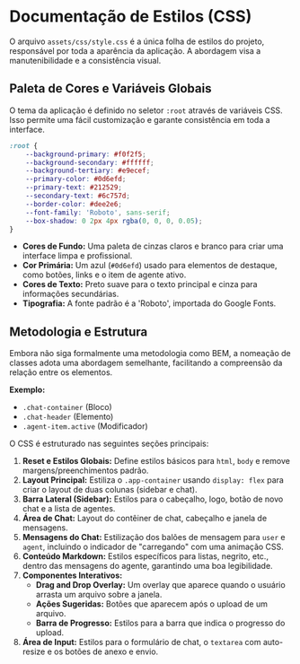 # Documentação de Estilos (CSS)

O arquivo `assets/css/style.css` é a única folha de estilos do projeto, responsável por toda a aparência da aplicação. A abordagem visa a manutenibilidade e a consistência visual.

## Paleta de Cores e Variáveis Globais

O tema da aplicação é definido no seletor `:root` através de variáveis CSS. Isso permite uma fácil customização e garante consistência em toda a interface.

```css
:root {
    --background-primary: #f0f2f5;
    --background-secondary: #ffffff;
    --background-tertiary: #e9ecef;
    --primary-color: #0d6efd;
    --primary-text: #212529;
    --secondary-text: #6c757d;
    --border-color: #dee2e6;
    --font-family: 'Roboto', sans-serif;
    --box-shadow: 0 2px 4px rgba(0, 0, 0, 0.05);
}
```

- **Cores de Fundo:** Uma paleta de cinzas claros e branco para criar uma interface limpa e profissional.
- **Cor Primária:** Um azul (`#0d6efd`) usado para elementos de destaque, como botões, links e o item de agente ativo.
- **Cores de Texto:** Preto suave para o texto principal e cinza para informações secundárias.
- **Tipografia:** A fonte padrão é a 'Roboto', importada do Google Fonts.

## Metodologia e Estrutura

Embora não siga formalmente uma metodologia como BEM, a nomeação de classes adota uma abordagem semelhante, facilitando a compreensão da relação entre os elementos.

**Exemplo:**
- `.chat-container` (Bloco)
- `.chat-header` (Elemento)
- `.agent-item.active` (Modificador)

O CSS é estruturado nas seguintes seções principais:

1.  **Reset e Estilos Globais:** Define estilos básicos para `html`, `body` e remove margens/preenchimentos padrão.
2.  **Layout Principal:** Estiliza o `.app-container` usando `display: flex` para criar o layout de duas colunas (sidebar e chat).
3.  **Barra Lateral (Sidebar):** Estilos para o cabeçalho, logo, botão de novo chat e a lista de agentes.
4.  **Área de Chat:** Layout do contêiner de chat, cabeçalho e janela de mensagens.
5.  **Mensagens do Chat:** Estilização dos balões de mensagem para `user` e `agent`, incluindo o indicador de "carregando" com uma animação CSS.
6.  **Conteúdo Markdown:** Estilos específicos para listas, negrito, etc., dentro das mensagens do agente, garantindo uma boa legibilidade.
7.  **Componentes Interativos:**
    - **Drag and Drop Overlay:** Um overlay que aparece quando o usuário arrasta um arquivo sobre a janela.
    - **Ações Sugeridas:** Botões que aparecem após o upload de um arquivo.
    - **Barra de Progresso:** Estilos para a barra que indica o progresso do upload.
8.  **Área de Input:** Estilos para o formulário de chat, o `textarea` com auto-resize e os botões de anexo e envio.
